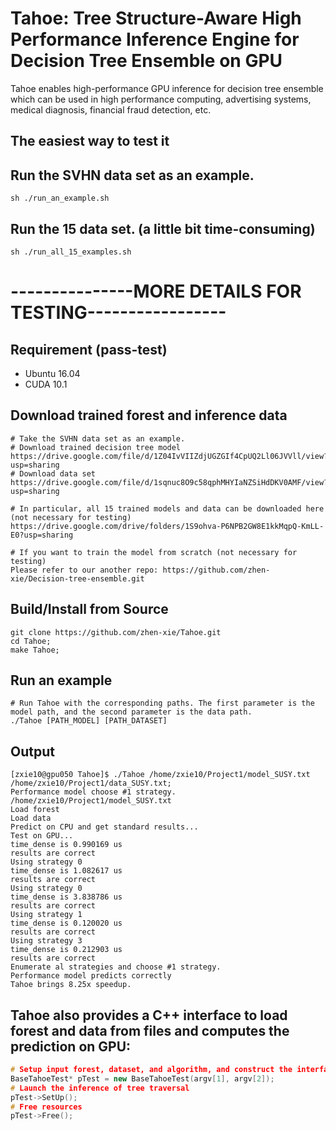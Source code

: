 # Tahoe: Tree Structure-Aware High Performance Inference Engine for Decision Tree Ensemble on GPU
Tahoe enables high-performance GPU inference for decision tree ensemble which can be used in high performance computing, advertising systems, medical diagnosis, financial fraud detection, etc.

## The easiest way to test it

## Run the SVHN data set as an example.
```
sh ./run_an_example.sh
```

## Run the 15 data set. (a little bit time-consuming)
```
sh ./run_all_15_examples.sh
```

# ---------------MORE DETAILS FOR TESTING-----------------
## Requirement (pass-test)
- Ubuntu 16.04
- CUDA 10.1

## Download trained forest and inference data
```
# Take the SVHN data set as an example.
# Download trained decision tree model
https://drive.google.com/file/d/1Z04IvVIIZdjUGZGIf4CpUQ2Ll06JVVll/view?usp=sharing
# Download data set
https://drive.google.com/file/d/1sqnuc8O9c58qphMHYIaNZSiHdDKV0AMF/view?usp=sharing

# In particular, all 15 trained models and data can be downloaded here (not necessary for testing)
https://drive.google.com/drive/folders/1S9ohva-P6NPB2GW8E1kkMqpQ-KmLL-E0?usp=sharing

# If you want to train the model from scratch (not necessary for testing)
Please refer to our another repo: https://github.com/zhen-xie/Decision-tree-ensemble.git
```

## Build/Install from Source
```
git clone https://github.com/zhen-xie/Tahoe.git
cd Tahoe;
make Tahoe;
```

## Run an example
```
# Run Tahoe with the corresponding paths. The first parameter is the model path, and the second parameter is the data path.
./Tahoe [PATH_MODEL] [PATH_DATASET]
```

## Output
```
[zxie10@gpu050 Tahoe]$ ./Tahoe /home/zxie10/Project1/model_SUSY.txt /home/zxie10/Project1/data_SUSY.txt;
Performance model choose #1 strategy.
/home/zxie10/Project1/model_SUSY.txt
Load forest
Load data
Predict on CPU and get standard results...
Test on GPU...
time_dense is 0.990169 us
results are correct
Using strategy 0
time_dense is 1.082617 us
results are correct
Using strategy 0
time_dense is 3.838786 us
results are correct
Using strategy 1
time_dense is 0.120020 us
results are correct
Using strategy 3
time_dense is 0.212903 us
results are correct
Enumerate al strategies and choose #1 strategy.
Performance model predicts correctly
Tahoe brings 8.25x speedup.
```

## Tahoe also provides a C++ interface to load forest and data from files and computes the prediction on GPU:
```C++
# Setup input forest, dataset, and algorithm, and construct the interface of Tahoe framework
BaseTahoeTest* pTest = new BaseTahoeTest(argv[1], argv[2]);
# Launch the inference of tree traversal
pTest->SetUp();
# Free resources
pTest->Free();
```
